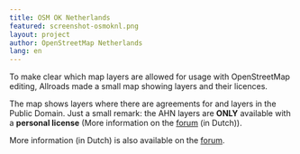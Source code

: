 ```yaml
---
title: OSM OK Netherlands
featured: screenshot-osmoknl.png
layout: project
author: OpenStreetMap Netherlands
lang: en
---
```


To make clear which map layers are allowed for usage with OpenStreetMap editing, Allroads made a small map showing layers and their licences.

The map shows layers where there are agreements for and layers in the Public Domain.
Just a small remark: the AHN layers are **ONLY** available with a **personal license** (More information on the [forum](https://forum.openstreetmap.org/viewtopic.php?pid=649579#p649579) (in Dutch)).

More information (in Dutch) is also available on the [forum](https://forum.openstreetmap.org/viewtopic.php?id=66737).
